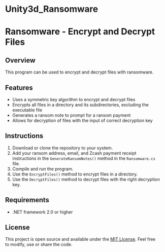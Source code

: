 # Unity3d_Ransomware


# Ransomware - Encrypt and Decrypt Files

## Overview
This program can be used to encrypt and decrypt files with ransomware.

## Features

* Uses a symmetric key algorithm to encrypt and decrypt files
* Encrypts all files in a directory and its subdirectories, excluding the executable file
* Generates a ransom note to prompt for a ransom payment
* Allows for decryption of files with the input of correct decryption key

## Instructions

1. Download or clone the repository to your system.
2. Add your ransom address, email, and Zcash payment receipt instructions in the `GenerateRansomNotes()` method in the `Ransomware.cs` file.
3. Compile and run the program.
4. Use the `EncryptFiles()` method to encrypt files in a directory.
5. Use the `DecryptFiles()` method to decrypt files with the right decryption key.

## Requirements

* .NET framework 2.0 or higher

## License

This project is open source and available under the [MIT License](https://github.com/LICENSE). Feel free to modify, use or share the code.
